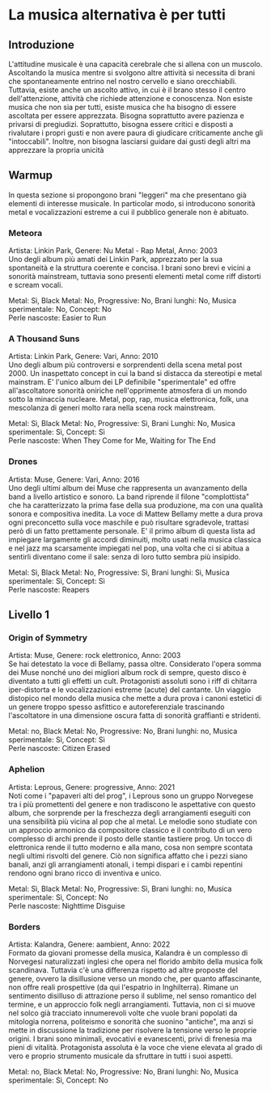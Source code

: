 # La musica alternativa è per tutti

## Introduzione
L'attitudine musicale è una capacità cerebrale che si allena con un muscolo. 
Ascoltando la musica mentre si svolgono altre attività si necessita di brani che spontaneamente entrino nel nostro cervello e siano orecchiabili.
Tuttavia, esiste anche un ascolto attivo, in cui è il brano stesso il centro dell'attenzione, attività che richiede attenzione e conoscenza.
Non esiste musica che non sia per tutti, esiste musica che ha bisogno di essere ascoltata per essere apprezzata.
Bisogna soprattutto avere pazienza e privarsi di pregiudizi.
Soprattutto, bisogna essere critici e disposti a rivalutare i propri gusti e non avere paura di giudicare criticamente anche gli "intoccabili".
Inoltre, non bisogna lasciarsi guidare dai gusti degli altri ma apprezzare la propria unicità

## Warmup
In questa sezione si propongono brani "leggeri" ma che presentano già elementi di interesse musicale.
In particolar modo, si introducono sonorità metal e vocalizzazioni estreme a cui il pubblico generale non è abituato.

### Meteora
Artista: Linkin Park, Genere: Nu Metal - Rap Metal, Anno: 2003 <br>
Uno degli album più amati dei Linkin Park, apprezzato per la sua spontaneità e la struttura coerente e concisa.
I brani sono brevi e vicini a sonorità mainstream, tuttavia sono presenti elementi metal come riff distorti e scream vocali.

Metal: Sì, Black Metal: No, Progressive: No, Brani lunghi: No, Musica sperimentale: No, Concept: No <br>
Perle nascoste: Easier to Run


### A Thousand Suns
Artista: Linkin Park, Genere: Vari, Anno: 2010 <br>
Uno degli album più controversi e sorprendenti della scena metal post 2000.
Un inaspettato concept in cui la band si distacca da stereotipi e metal mainstram.
E' l'unico album dei LP definibile "sperimentale" ed offre all'ascoltatore sonorità oniriche
nell'opprimente atmosfera di un mondo sotto la minaccia nucleare.
Metal, pop, rap, musica elettronica, folk, una mescolanza di generi molto rara nella scena rock mainstream.

Metal: Sì, Black Metal: No, Progressive: Sì, Brani Lunghi: No, Musica sperimentale: Sì, Concept: Sì <br>
Perle nascoste: When They Come for Me, Waiting for The End


### Drones
Artista: Muse, Genere: Vari, Anno: 2016 <br>
Uno degli ultimi album dei Muse che rappresenta un avanzamento della band a livello artistico e sonoro.
La band riprende il filone "complottista" che ha caratterizzato la prima fase della sua produzione,
ma con una qualità sonora e compositiva inedita. La voce di Mattew Bellamy mette a dura prova
ogni preconcetto sulla voce maschile e può risultare sgradevole, trattasi però di un fatto prettamente personale.
E' il primo album di questa lista ad impiegare largamente gli accordi diminuiti, molto usati nella musica classica e nel jazz ma scarsamente impiegati nel pop,
una volta che ci si abitua a sentirli diventano come il sale: senza di loro tutto sembra più insipido.

Metal: Sì, Black Metal: No, Progressive: Sì, Brani lunghi: Sì, Musica sperimentale: Sì, Concept: Sì <br>
Perle nascoste: Reapers




## Livello 1
### Origin of Symmetry
Artista: Muse, Genere: rock elettronico, Anno: 2003 <br>
Se hai detestato la voce di Bellamy, passa oltre. Considerato l'opera somma dei Muse nonché uno dei migliori album rock di sempre, questo disco è diventato a tutti gli effetti un cult. Protagonisti assoluti sono i riff di chitarra iper-distorta e le vocalizzazioni estreme (acute) del cantante. Un viaggio distopico nel mondo della musica che mette a dura prova i canoni estetici di un genere troppo spesso asfittico e autoreferenziale trascinando l'ascoltatore in una dimensione oscura fatta di sonorità graffianti e stridenti.

Metal: no, Black Metal: No, Progressive: No, Brani lunghi: no, Musica sperimentale: Sì, Concept: Sì <br>
Perle nascoste: Citizen Erased

### Aphelion
Artista: Leprous, Genere: progressive, Anno: 2021 <br>
Noti come i "papaveri alti del prog", i Leprous sono un gruppo Norvegese tra i più promettenti del genere e non tradiscono le aspettative con questo album, che sorprende per la freschezza degli arrangiamenti eseguiti con una sensibilità più vicina al pop che al metal. Le melodie sono studiate con un approccio armonico da compositore classico e il contributo di un vero complesso di archi prende il posto delle stantie tastiere prog. Un tocco di elettronica rende il tutto moderno e alla mano, cosa non sempre scontata negli ultimi risvolti del genere. Ciò non significa affatto che i pezzi siano banali, anzi gli arrangiamenti atonali, i tempi dispari e i cambi repentini rendono ogni brano ricco di inventiva e unico.

Metal: Sì, Black Metal: No, Progressive: Sì, Brani lunghi: no, Musica sperimentale: Sì, Concept: No <br>
Perle nascoste: Nighttime Disguise


### Borders
Artista: Kalandra, Genere: aambient, Anno: 2022 <br>
Formato da giovani promesse della musica, Kalandra è un complesso di Norvegesi naturalizzati inglesi che opera nel florido ambito della musica folk scandinava. Tuttavia c'è una differenza rispetto ad altre proposte del genere, ovvero la disillusione verso un mondo che, per quanto affascinante, non offre reali prospettive (da qui l'espatrio in Inghilterra). Rimane un sentimento disilluso di attrazione perso il sublime, nel senso romantico del termine, e un approccio folk negli arrangiamenti. Tuttavia, non ci si muove nel solco già tracciato innumerevoli volte che vuole brani popolati da mitologia norrena, politeismo e sonorità che suonino "antiche", ma anzi si mette in discussione la tradizione per risolvere la tensione verso le proprie origini. I brani sono minimali, evocativi e evanescenti, privi di frenesia ma pieni di vitalità. Protagonista assoluta è la voce che viene elevata al grado di vero e proprio strumento musicale da sfruttare in tutti i suoi aspetti.

Metal: no, Black Metal: No, Progressive: No, Brani lunghi: No, Musica sperimentale: Sì, Concept: No <br>


